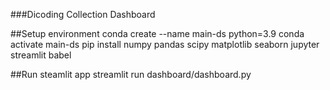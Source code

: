 ###Dicoding Collection Dashboard 

##Setup environment
conda create --name main-ds python=3.9
conda activate main-ds
pip install numpy pandas scipy matplotlib seaborn jupyter streamlit babel

##Run steamlit app
streamlit run dashboard/dashboard.py
